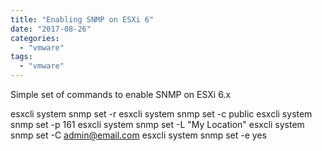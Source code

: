 ```yaml
---
title: "Enabling SNMP on ESXi 6"
date: "2017-08-26"
categories: 
  - "vmware"
tags: 
  - "vmware"
---
```


Simple set of commands to enable SNMP on ESXi 6.x

esxcli system snmp set -r
esxcli system snmp set -c public
esxcli system snmp set -p 161
esxcli system snmp set -L "My Location"
esxcli system snmp set -C admin@email.com
esxcli system snmp set -e yes

